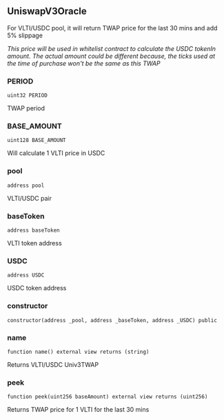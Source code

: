 ## UniswapV3Oracle

For VLTI/USDC pool, it will return TWAP price for the last 30 mins and add 5% slippage

_This price will be used in whitelist contract to calculate the USDC tokenIn amount.
The actual amount could be different because, the ticks used at the time of purchase won't be the same as this TWAP_

### PERIOD

```solidity
uint32 PERIOD
```

TWAP period

### BASE_AMOUNT

```solidity
uint128 BASE_AMOUNT
```

Will calculate 1 VLTI price in USDC

### pool

```solidity
address pool
```

VLTI/USDC pair

### baseToken

```solidity
address baseToken
```

VLTI token address

### USDC

```solidity
address USDC
```

USDC token address

### constructor

```solidity
constructor(address _pool, address _baseToken, address _USDC) public
```

### name

```solidity
function name() external view returns (string)
```

Returns VLTI/USDC Univ3TWAP

### peek

```solidity
function peek(uint256 baseAmount) external view returns (uint256)
```

Returns TWAP price for 1 VLTI for the last 30 mins
